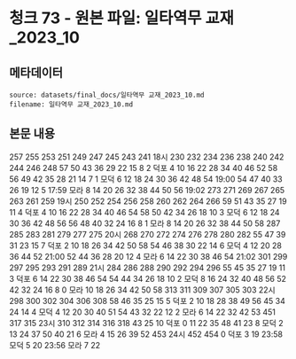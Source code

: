 # 청크 73 - 원본 파일: 일타역무 교재_2023_10

## 메타데이터

```
source: datasets/final_docs/일타역무 교재_2023_10.md
filename: 일타역무 교재_2023_10.md
```

## 본문 내용

257 255 253 251 249 247 245 243 241 18시 230 232 234 236 238 240 242 244 246 248 57 50 43 36 29 22 15 8 2 덕포 4 10 16 22 28 34 40 46 52 58 56 49 42 35 28 21 14 7 1 모덕 6 12 18 24 30 36 42 48 54 19:00 54 47 40 33 26 19 12 5 17:59 모라 8 14 20 26 32 38 44 50 56 19:02 273 271 269 267 265 263 261 259 19시 250 252 254 256 258 260 262 264 266 59 51 43 35 27 19 11 4 덕포 4 10 16 22 28 34 40 46 54 58 50 42 34 26 18 10 3 모덕 6 12 18 24 30 36 42 48 56 56 48 40 32 24 16 8 1 모라 8 14 20 26 32 38 44 50 58 287 285 283 281 279 277 275 20시 268 270 272 274 276 278 280 282 55 47 39 31 23 15 7 덕포 2 10 18 26 34 42 50 58 54 46 38 30 22 14 6 모덕 4 12 20 28 36 44 52 21:00 52 44 36 28 20 12 4 모라 6 14 22 30 38 46 54 21:02 301 299 297 295 293 291 289 21시 284 286 288 290 292 294 296 55 45 35 27 19 11 3 덕포 6 14 22 30 38 46 54 54 44 34 26 18 10 2 모덕 8 16 24 32 40 48 56 52 42 32 24 16 8 0 모라 10 18 26 34 42 50 58 313 311 309 307 305 303 22시 298 300 302 304 306 308 58 46 35 25 15 5 덕포 2 10 18 28 38 49 56 45 34 24 14 4 모덕 4 12 20 30 40 51 54 43 32 22 12 2 모라 6 14 22 32 42 53 451 317 315 23시 310 312 314 316 318 43 25 10 덕포 0 11 22 35 48 41 23 8 모덕 2 13 24 37 50 40 21 6 모라 4 15 26 39 52 453 24시 452 454 0 덕포 3 19 23:58 모덕 5 20 23:56 모라 7 22